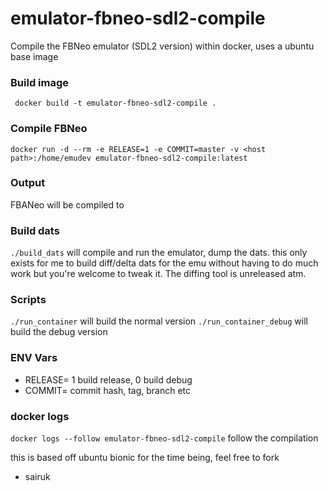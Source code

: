 # emulator-fbneo-sdl2-compile
Compile the FBNeo emulator (SDL2 version) within docker, uses a ubuntu base image

### Build image
``` docker build -t emulator-fbneo-sdl2-compile .```

### Compile FBNeo
``` docker run -d --rm -e RELEASE=1 -e COMMIT=master -v <host path>:/home/emudev emulator-fbneo-sdl2-compile:latest ```

### Output
FBANeo will be compiled to <host path>

### Build dats
``` ./build_dats ``` will compile and run the emulator,  dump the dats. this only 
exists for me to build diff/delta dats for the emu without having to do much 
work but you're welcome to tweak it. The diffing tool is unreleased atm.

### Scripts
``` ./run_container ``` will build the normal version
``` ./run_container_debug ``` will build the debug version

### ENV Vars
* RELEASE=<n> 1 build release, 0 build debug
* COMMIT=<hash> commit hash, tag, branch etc

### docker logs
``` docker logs --follow emulator-fbneo-sdl2-compile ``` follow the compilation

this is based off ubuntu bionic for the time being, feel free to fork

- sairuk

